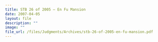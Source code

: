 ```yaml
---
title: STB 26 of 2005 – En Fu Mansion
date: 2007-04-05
layout: file
description: ""
image: ""
file_url: /files/Judgments/Archives/stb-26-of-2005-en-fu-mansion.pdf
---
```

